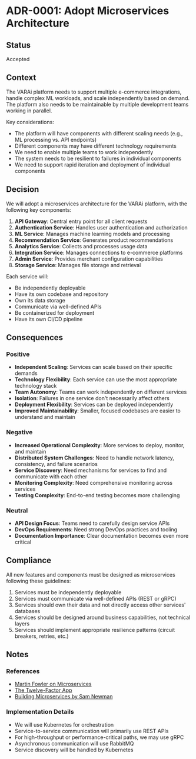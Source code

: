 # ADR-0001: Adopt Microservices Architecture

## Status

Accepted

## Context

The VARAi platform needs to support multiple e-commerce integrations, handle complex ML workloads, and scale independently based on demand. The platform also needs to be maintainable by multiple development teams working in parallel.

Key considerations:
- The platform will have components with different scaling needs (e.g., ML processing vs. API endpoints)
- Different components may have different technology requirements
- We need to enable multiple teams to work independently
- The system needs to be resilient to failures in individual components
- We need to support rapid iteration and deployment of individual components

## Decision

We will adopt a microservices architecture for the VARAi platform, with the following key components:

1. **API Gateway**: Central entry point for all client requests
2. **Authentication Service**: Handles user authentication and authorization
3. **ML Service**: Manages machine learning models and processing
4. **Recommendation Service**: Generates product recommendations
5. **Analytics Service**: Collects and processes usage data
6. **Integration Service**: Manages connections to e-commerce platforms
7. **Admin Service**: Provides merchant configuration capabilities
8. **Storage Service**: Manages file storage and retrieval

Each service will:
- Be independently deployable
- Have its own codebase and repository
- Own its data storage
- Communicate via well-defined APIs
- Be containerized for deployment
- Have its own CI/CD pipeline

## Consequences

### Positive

- **Independent Scaling**: Services can scale based on their specific demands
- **Technology Flexibility**: Each service can use the most appropriate technology stack
- **Team Autonomy**: Teams can work independently on different services
- **Isolation**: Failures in one service don't necessarily affect others
- **Deployment Flexibility**: Services can be deployed independently
- **Improved Maintainability**: Smaller, focused codebases are easier to understand and maintain

### Negative

- **Increased Operational Complexity**: More services to deploy, monitor, and maintain
- **Distributed System Challenges**: Need to handle network latency, consistency, and failure scenarios
- **Service Discovery**: Need mechanisms for services to find and communicate with each other
- **Monitoring Complexity**: Need comprehensive monitoring across services
- **Testing Complexity**: End-to-end testing becomes more challenging

### Neutral

- **API Design Focus**: Teams need to carefully design service APIs
- **DevOps Requirements**: Need strong DevOps practices and tooling
- **Documentation Importance**: Clear documentation becomes even more critical

## Compliance

All new features and components must be designed as microservices following these guidelines:

1. Services must be independently deployable
2. Services must communicate via well-defined APIs (REST or gRPC)
3. Services should own their data and not directly access other services' databases
4. Services should be designed around business capabilities, not technical layers
5. Services should implement appropriate resilience patterns (circuit breakers, retries, etc.)

## Notes

### References

- [Martin Fowler on Microservices](https://martinfowler.com/articles/microservices.html)
- [The Twelve-Factor App](https://12factor.net/)
- [Building Microservices by Sam Newman](https://samnewman.io/books/building_microservices/)

### Implementation Details

- We will use Kubernetes for orchestration
- Service-to-service communication will primarily use REST APIs
- For high-throughput or performance-critical paths, we may use gRPC
- Asynchronous communication will use RabbitMQ
- Service discovery will be handled by Kubernetes